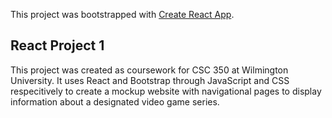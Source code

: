 This project was bootstrapped with [Create React App](https://github.com/facebook/create-react-app).

## React Project 1

This project was created as coursework for CSC 350 at Wilmington University. It uses React and Bootstrap through JavaScript and CSS respecitively to create a mockup website with navigational pages to display information about a designated video game series.

